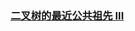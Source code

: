 ### [二叉树的最近公共祖先 III](https://leetcode-cn.com/problems/lowest-common-ancestor-of-a-binary-tree-iii)

